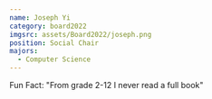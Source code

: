 ```yaml
---
name: Joseph Yi
category: board2022
imgsrc: assets/Board2022/joseph.png
position: Social Chair
majors:
  - Computer Science
---
```

Fun Fact: "From grade 2-12 I never read a full book"
